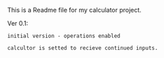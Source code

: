 This is a Readme file for my calculator project.

Ver 0.1:

    initial version - operations enabled
    
    calcultor is setted to recieve continued inputs.